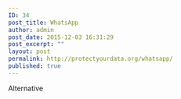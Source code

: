 ```yaml
---
ID: 34
post_title: WhatsApp
author: admin
post_date: 2015-12-03 16:31:29
post_excerpt: ""
layout: post
permalink: http://protectyourdata.org/whatsapp/
published: true
---
```

Alternative